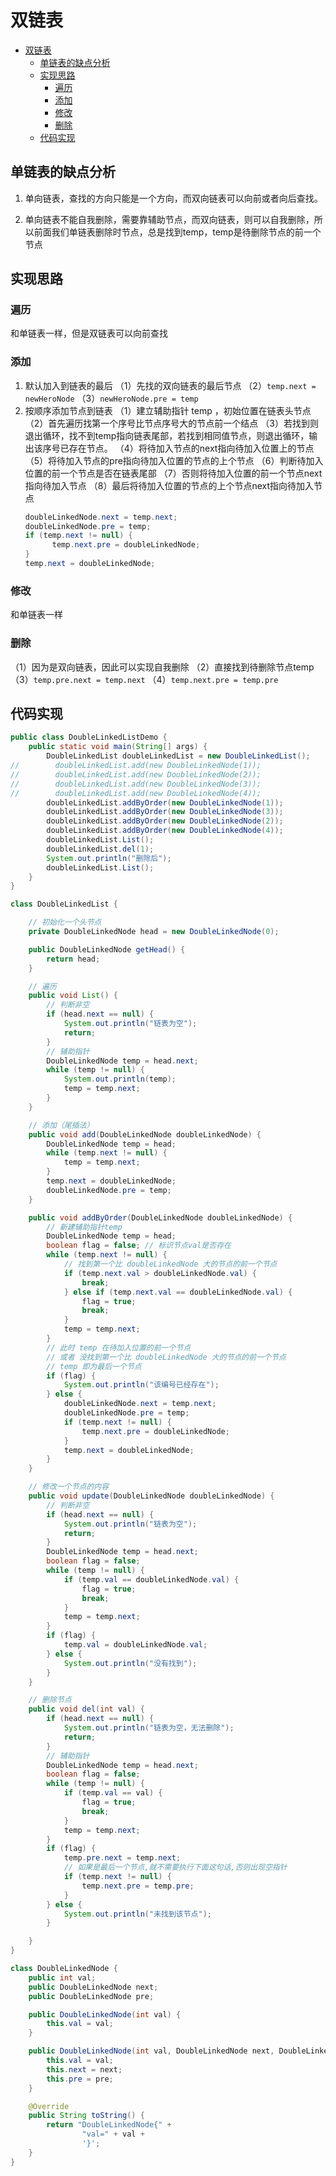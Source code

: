 # 双链表

- [双链表](#双链表)
  - [单链表的缺点分析](#单链表的缺点分析)
  - [实现思路](#实现思路)
    - [遍历](#遍历)
    - [添加](#添加)
    - [修改](#修改)
    - [删除](#删除)
  - [代码实现](#代码实现)

## 单链表的缺点分析

1. 单向链表，查找的方向只能是一个方向，而双向链表可以向前或者向后查找。
   
2. 单向链表不能自我删除，需要靠辅助节点，而双向链表，则可以自我删除，所以前面我们单链表删除时节点，总是找到temp，temp是待删除节点的前一个节点

## 实现思路

### 遍历

和单链表一样，但是双链表可以向前查找

### 添加
1. 默认加入到链表的最后
   （1）先找的双向链表的最后节点
   （2）`temp.next = newHeroNode`
   （3）`newHeroNode.pre = temp`
2. 按顺序添加节点到链表
   （1）建立辅助指针 temp ，初始位置在链表头节点
   （2）首先遍历找第一个序号比节点序号大的节点前一个结点
   （3）若找到则退出循环，找不到temp指向链表尾部，若找到相同值节点，则退出循环，输出该序号已存在节点。
   （4）将待加入节点的next指向待加入位置上的节点
   （5）将待加入节点的pre指向待加入位置的节点的上个节点
   （6）判断待加入位置的前一个节点是否在链表尾部
   （7）否则将待加入位置的前一个节点next指向待加入节点
   （8）最后将待加入位置的节点的上个节点next指向待加入节点
      ```java
      doubleLinkedNode.next = temp.next;
      doubleLinkedNode.pre = temp;
      if (temp.next != null) {
            temp.next.pre = doubleLinkedNode;
      }
      temp.next = doubleLinkedNode;
      ```
### 修改

和单链表一样

### 删除

（1）因为是双向链表，因此可以实现自我删除
（2）直接找到待删除节点temp
（3）`temp.pre.next = temp.next`
（4）`temp.next.pre = temp.pre`

## 代码实现
```java
public class DoubleLinkedListDemo {
    public static void main(String[] args) {
        DoubleLinkedList doubleLinkedList = new DoubleLinkedList();
//        doubleLinkedList.add(new DoubleLinkedNode(1));
//        doubleLinkedList.add(new DoubleLinkedNode(2));
//        doubleLinkedList.add(new DoubleLinkedNode(3));
//        doubleLinkedList.add(new DoubleLinkedNode(4));
        doubleLinkedList.addByOrder(new DoubleLinkedNode(1));
        doubleLinkedList.addByOrder(new DoubleLinkedNode(3));
        doubleLinkedList.addByOrder(new DoubleLinkedNode(2));
        doubleLinkedList.addByOrder(new DoubleLinkedNode(4));
        doubleLinkedList.List();
        doubleLinkedList.del(1);
        System.out.println("删除后");
        doubleLinkedList.List();
    }
}

class DoubleLinkedList {

    // 初始化一个头节点
    private DoubleLinkedNode head = new DoubleLinkedNode(0);

    public DoubleLinkedNode getHead() {
        return head;
    }

    // 遍历
    public void List() {
        // 判断非空
        if (head.next == null) {
            System.out.println("链表为空");
            return;
        }
        // 辅助指针
        DoubleLinkedNode temp = head.next;
        while (temp != null) {
            System.out.println(temp);
            temp = temp.next;
        }
    }

    // 添加（尾插法）
    public void add(DoubleLinkedNode doubleLinkedNode) {
        DoubleLinkedNode temp = head;
        while (temp.next != null) {
            temp = temp.next;
        }
        temp.next = doubleLinkedNode;
        doubleLinkedNode.pre = temp;
    }

    public void addByOrder(DoubleLinkedNode doubleLinkedNode) {
        // 新建辅助指针temp
        DoubleLinkedNode temp = head;
        boolean flag = false; // 标识节点val是否存在
        while (temp.next != null) {
            // 找到第一个比 doubleLinkedNode 大的节点的前一个节点
            if (temp.next.val > doubleLinkedNode.val) {
                break;
            } else if (temp.next.val == doubleLinkedNode.val) {
                flag = true;
                break;
            }
            temp = temp.next;
        }
        // 此时 temp 在待加入位置的前一个节点
        // 或者 没找到第一个比 doubleLinkedNode 大的节点的前一个节点
        // temp 即为最后一个节点
        if (flag) {
            System.out.println("该编号已经存在");
        } else {
            doubleLinkedNode.next = temp.next;
            doubleLinkedNode.pre = temp;
            if (temp.next != null) {
                temp.next.pre = doubleLinkedNode;
            }
            temp.next = doubleLinkedNode;
        }
    }

    // 修改一个节点的内容
    public void update(DoubleLinkedNode doubleLinkedNode) {
        // 判断非空
        if (head.next == null) {
            System.out.println("链表为空");
            return;
        }
        DoubleLinkedNode temp = head.next;
        boolean flag = false;
        while (temp != null) {
            if (temp.val == doubleLinkedNode.val) {
                flag = true;
                break;
            }
            temp = temp.next;
        }
        if (flag) {
            temp.val = doubleLinkedNode.val;
        } else {
            System.out.println("没有找到");
        }
    }

    // 删除节点
    public void del(int val) {
        if (head.next == null) {
            System.out.println("链表为空，无法删除");
            return;
        }
        // 辅助指针
        DoubleLinkedNode temp = head.next;
        boolean flag = false;
        while (temp != null) {
            if (temp.val == val) {
                flag = true;
                break;
            }
            temp = temp.next;
        }
        if (flag) {
            temp.pre.next = temp.next;
            // 如果是最后一个节点,就不需要执行下面这句话,否则出现空指针
            if (temp.next != null) {
                temp.next.pre = temp.pre;
            }
        } else {
            System.out.println("未找到该节点");
        }

    }
}

class DoubleLinkedNode {
    public int val;
    public DoubleLinkedNode next;
    public DoubleLinkedNode pre;

    public DoubleLinkedNode(int val) {
        this.val = val;
    }

    public DoubleLinkedNode(int val, DoubleLinkedNode next, DoubleLinkedNode pre) {
        this.val = val;
        this.next = next;
        this.pre = pre;
    }

    @Override
    public String toString() {
        return "DoubleLinkedNode{" +
                "val=" + val +
                '}';
    }
}
```